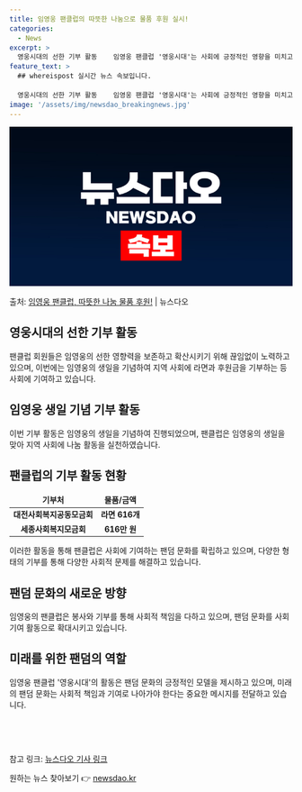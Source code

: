 ```yaml
---
title: 임영웅 팬클럽의 따뜻한 나눔으로 물품 후원 실시!
categories:
  - News
excerpt: >
  영웅시대의 선한 기부 활동    임영웅 팬클럽 '영웅시대'는 사회에 긍정적인 영향을 미치고 있습니다. 팬클럽…
feature_text: >
  ## whereispost 실시간 뉴스 속보입니다.

  영웅시대의 선한 기부 활동    임영웅 팬클럽 '영웅시대'는 사회에 긍정적인 영향을 미치고 있습니다. 팬클럽…
image: '/assets/img/newsdao_breakingnews.jpg'
---
```


![뉴스다오 속보](/assets/img/newsdao_breakingnews.jpg)

<p>출처: <a href="https://newsdao.kr/4492" rel="dofollow">임영웅 팬클럽, 따뜻한 나눔 물품 후원!</a> | 뉴스다오</p>

<h2 data-ke-size="size26">영웅시대의 선한 기부 활동</h2>
<p data-ke-size="size16">팬클럽 회원들은 임영웅의 선한 영향력을 보존하고 확산시키기 위해 끊임없이 노력하고 있으며, 이번에는 임영웅의 생일을 기념하여 지역 사회에 라면과 후원금을 기부하는 등 사회에 기여하고 있습니다.</p>

<h2 data-ke-size="size26">임영웅 생일 기념 기부 활동</h2>
<p data-ke-size="size16">이번 기부 활동은 임영웅의 생일을 기념하여 진행되었으며, 팬클럽은 임영웅의 생일을 맞아 지역 사회에 나눔 활동을 실천하였습니다.</p>

<h2 data-ke-size="size26">팬클럽의 기부 활동 현황</h2>
<table>
<thead>
<tr>
<td style="text-align: center; height: 17px;"><b>기부처</b></td>
<td style="text-align: center; height: 17px;"><b>물품/금액</b></td>
</tr>
</thead>
<tbody>
<tr>
<td style="text-align: center; height: 17px;"><b>대전사회복지공동모금회</b></td>
<td style="text-align: center; height: 17px;"><b>라면 616개</b></td>
</tr>
<tr>
<td style="text-align: center; height: 17px;"><b>세종사회복지모금회</b></td>
<td style="text-align: center; height: 17px;"><b>616만 원</b></td>
</tr>
</tbody>
</table>
<p data-ke-size="size16">이러한 활동을 통해 팬클럽은 사회에 기여하는 팬덤 문화를 확립하고 있으며, 다양한 형태의 기부를 통해 다양한 사회적 문제를 해결하고 있습니다.</p>

<h2 data-ke-size="size26">팬덤 문화의 새로운 방향</h2>
<p data-ke-size="size16">임영웅의 팬클럽은 봉사와 기부를 통해 사회적 책임을 다하고 있으며, 팬덤 문화를 사회 기여 활동으로 확대시키고 있습니다.</p>

<h2 data-ke-size="size26">미래를 위한 팬덤의 역할</h2>
<p data-ke-size="size16">임영웅 팬클럽 '영웅시대'의 활동은 팬덤 문화의 긍정적인 모델을 제시하고 있으며, 미래의 팬덤 문화는 사회적 책임과 기여로 나아가야 한다는 중요한 메시지를 전달하고 있습니다.</p>

<p data-ke-size="size16">&nbsp;</p>
<p data-ke-size="size16">&nbsp;</p>

참고 링크: <a href="https://newsdao.kr/4492">뉴스다오 기사 링크</a> 

원하는 뉴스 찾아보기 👉 <a href="https://newsdao.kr" rel="dofollow">newsdao.kr</a>


